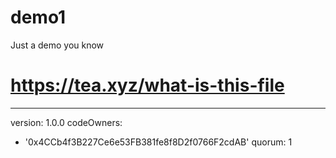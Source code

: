 # demo1
Just a demo you know
# https://tea.xyz/what-is-this-file
---
version: 1.0.0
codeOwners:
  - '0x4CCb4f3B227Ce6e53FB381fe8f8D2f0766F2cdAB'
quorum: 1
